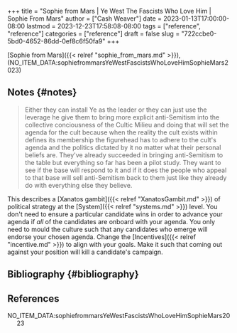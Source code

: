 +++
title = "Sophie from Mars | Ye West The Fascists Who Love Him | Sophie From Mars"
author = ["Cash Weaver"]
date = 2023-01-13T17:00:00-08:00
lastmod = 2023-12-23T17:58:08-08:00
tags = ["reference", "reference"]
categories = ["reference"]
draft = false
slug = "722ccbe0-5bd0-4652-86dd-0ef8c6f50fa9"
+++

[Sophie from Mars]({{< relref "sophie_from_mars.md" >}}), (NO_ITEM_DATA:sophiefrommarsYeWestFascistsWhoLoveHimSophieMars2023)


## Notes {#notes}

> Either they can install Ye as the leader or they can just use the leverage he give them to bring more explicit anti-Semitism into the collective conciousness of the Cultic Milieu and doing that will set the agenda for the cult because when the reality the cult exists within defines its membership the figurehead has to adhere to the cult's agenda and the politics dictated by it no matter what their personal beliefs are. They've already succeeded in bringing anti-Semitism to the table but everything so far has been a pilot study. They want to see if the base will respond to it and if it does the people who appeal to that base will sell anti-Semitism back to them just like they already do with everything else they believe.

This describes a [Xanatos gambit]({{< relref "XanatosGambit.md" >}}) of political strategy at the [System]({{< relref "systems.md" >}}) level. You don't need to ensure a particular candidate wins in order to advance your agenda if _all_ of the candidates are onboard with your agenda. You only need to mould the culture such that any candidates who emerge will endorse your chosen agenda. Change the [Incentives]({{< relref "incentive.md" >}}) to align with your goals. Make it such that coming out against your position will kill a candidate's campaign.


## Bibliography {#bibliography}

## References

<style>.csl-entry{text-indent: -1.5em; margin-left: 1.5em;}</style><div class="csl-bib-body">
  <div class="csl-entry">NO_ITEM_DATA:sophiefrommarsYeWestFascistsWhoLoveHimSophieMars2023</div>
</div>
